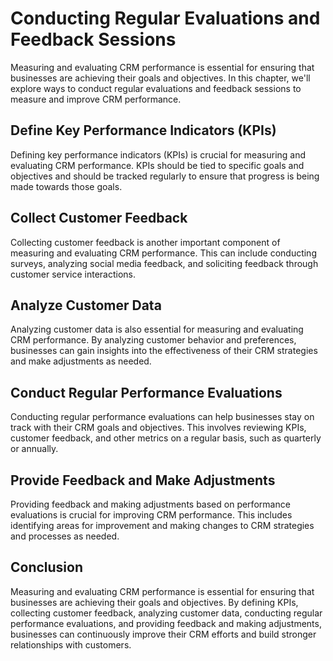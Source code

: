 # Conducting Regular Evaluations and Feedback Sessions

Measuring and evaluating CRM performance is essential for ensuring that businesses are achieving their goals and objectives. In this chapter, we'll explore ways to conduct regular evaluations and feedback sessions to measure and improve CRM performance.

Define Key Performance Indicators (KPIs)
----------------------------------------

Defining key performance indicators (KPIs) is crucial for measuring and evaluating CRM performance. KPIs should be tied to specific goals and objectives and should be tracked regularly to ensure that progress is being made towards those goals.

Collect Customer Feedback
-------------------------

Collecting customer feedback is another important component of measuring and evaluating CRM performance. This can include conducting surveys, analyzing social media feedback, and soliciting feedback through customer service interactions.

Analyze Customer Data
---------------------

Analyzing customer data is also essential for measuring and evaluating CRM performance. By analyzing customer behavior and preferences, businesses can gain insights into the effectiveness of their CRM strategies and make adjustments as needed.

Conduct Regular Performance Evaluations
---------------------------------------

Conducting regular performance evaluations can help businesses stay on track with their CRM goals and objectives. This involves reviewing KPIs, customer feedback, and other metrics on a regular basis, such as quarterly or annually.

Provide Feedback and Make Adjustments
-------------------------------------

Providing feedback and making adjustments based on performance evaluations is crucial for improving CRM performance. This includes identifying areas for improvement and making changes to CRM strategies and processes as needed.

Conclusion
----------

Measuring and evaluating CRM performance is essential for ensuring that businesses are achieving their goals and objectives. By defining KPIs, collecting customer feedback, analyzing customer data, conducting regular performance evaluations, and providing feedback and making adjustments, businesses can continuously improve their CRM efforts and build stronger relationships with customers.

